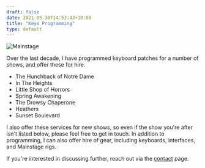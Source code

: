 ```yaml
---
draft: false
date: 2021-05-30T14:53:43+10:00
title: "Keys Programming"
type: default
---
```


![Mainstage][mainstage-example]

Over the last decade, I have programmed keyboard patches for a number of shows, and offer these for hire.

- The Hunchback of Notre Dame
- In The Heights
- Little Shop of Horrors
- Spring Awakening
- The Drowsy Chaperone
- Heathers
- Sunset Boulevard

I also offer these services for new shows, so even if the show you're after isn't listed below, please feel free to get in touch. In addition to programming, I can also offer hire of gear, including keyboards, interfaces, and Mainstage rigs.

If you're interested in discussing further, reach out via the [contact][contact] page.

[mainstage-example]: /img/mainstage-example.png "Mainstage"
[contact]: /contact "Contact"
